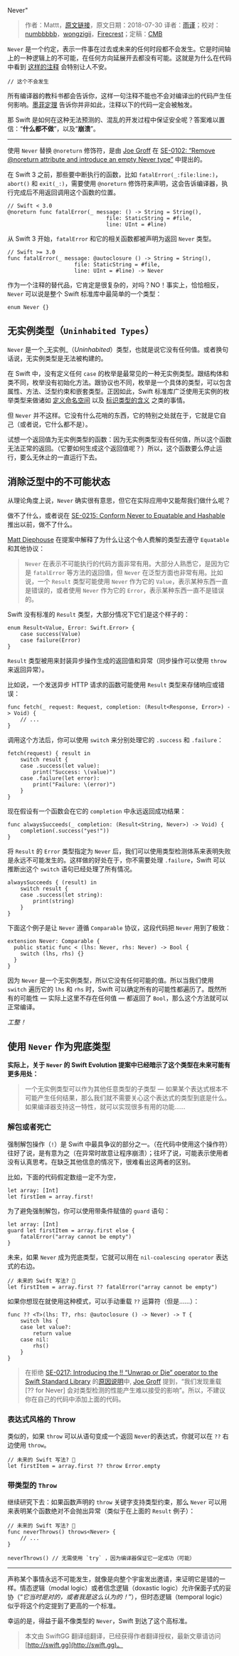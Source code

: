 Never"

> 作者：Mattt，[原文链接](https://nshipster.com/never/)，原文日期：2018-07-30
> 译者：[雨谨](https://github.com/mobilefellow)；校对：[numbbbbb](http://numbbbbb.com/)，[wongzigii](https://github.com/wongzigii)，[Firecrest](undefined)；定稿：[CMB](https://github.com/chenmingbiao)
  









`Never` 是一个约定，表示一件事在过去或未来的任何时段都不会发生。它是时间轴上的一种逻辑上的不可能，在任何方向延展开去都没有可能。这就是为什么在代码中看到 [这样的注释](https://github.com/search?q=%22this+will+never+happen%22&type=Code) 会特别让人不安。



    
    // 这个不会发生

所有编译器的教科书都会告诉你，这样一句注释不能也不会对编译出的代码产生任何影响。[墨菲定理](https://en.wikipedia.org/wiki/Murphy%27s_law) 告诉你并非如此，注释以下的代码一定会被触发。

那 Swift 是如何在这种无法预测的、混乱的开发过程中保证安全呢？答案难以置信：“**什么都不做**”，以及“**崩溃**”。

---

使用 `Never` 替换 `@noreturn` 修饰符，是由 [Joe Groff](https://github.com/jckarter) 在 [SE-0102: “Remove @noreturn attribute and introduce an empty Never type”](https://github.com/apple/swift-evolution/blob/master/proposals/0102-noreturn-bottom-type.md) 中提出的。

在 Swift 3 之前，那些要中断执行的函数，比如 `fatalError(_:file:line:)`，`abort()` 和 `exit(_:)`，需要使用 `@noreturn` 修饰符来声明，这会告诉编译器，执行完成后不用返回调用这个函数的位置。

    
    // Swift < 3.0
    @noreturn func fatalError(_ message: () -> String = String(),
                                   file: StaticString = #file,
                                   line: UInt = #line)

从 Swift 3 开始，`fatalError` 和它的相关函数都被声明为返回 `Never` 类型。

    
    // Swift >= 3.0
    func fatalError(_ message: @autoclosure () -> String = String(),
                         file: StaticString = #file,
                         line: UInt = #line) -> Never

作为一个注释的替代品，它肯定是很复杂的，对吗？NO！事实上，恰恰相反，`Never` 可以说是整个 Swift 标准库中最简单的一个类型：

    
    enum Never {}

## 无实例类型（`Uninhabited Types`）

`Never` 是一个_无实例_（_Uninhabited_）类型，也就是说它没有任何值。或者换句话说，无实例类型是无法被构建的。

在 Swift 中，没有定义任何 `case` 的枚举是最常见的一种无实例类型。跟结构体和类不同，枚举没有初始化方法。跟协议也不同，枚举是一个具体的类型，可以包含属性、方法、泛型约束和嵌套类型。正因如此，Swift 标准库广泛使用无实例的枚举类型来做诸如 [定义命名空间](https://github.com/apple/swift/blob/a4230ab2ad37e37edc9ed86cd1510b7c016a769d/stdlib/public/core/Unicode.swift#L918) 以及 [标识类型的含义](https://github.com/apple/swift/blob/a6952decab6f918a9df3c6fa342153a9f9204f8e/stdlib/public/core/MemoryLayout.swift#L43) 之类的事情。

但 `Never` 并不这样。它没有什么花哨的东西，它的特别之处就在于，它就是它自己（或者说，它什么都不是）。

试想一个返回值为无实例类型的函数：因为无实例类型没有任何值，所以这个函数无法正常的返回。（它要如何生成这个返回值呢？）所以，这个函数要么停止运行，要么无休止的一直运行下去。

## 消除泛型中的不可能状态

从理论角度上说，`Never` 确实很有意思，但它在实际应用中又能帮我们做什么呢？

做不了什么，或者说在 [SE-0215: Conform Never to Equatable and Hashable](https://github.com/apple/swift-evolution/blob/master/proposals/0215-conform-never-to-hashable-and-equatable.md#conform-never-to-equatable-and-hashable) 推出以前，做不了什么。

[Matt Diephouse](https://github.com/mdiep) 在提案中解释了为什么让这个令人费解的类型去遵守 `Equatable` 和其他协议：

> `Never` 在表示不可能执行的代码方面非常有用。大部分人熟悉它，是因为它是 `fatalError` 等方法的返回值，但 `Never` 在泛型方面也非常有用。比如说，一个 `Result` 类型可能使用 `Never` 作为它的 `Value`，表示某种东西一直是错误的，或者使用 `Never` 作为它的 `Error`，表示某种东西一直不是错误的。

Swift 没有标准的 `Result` 类型，大部分情况下它们是这个样子的：

    
    enum Result<Value, Error: Swift.Error> {
        case success(Value)
        case failure(Error)
    }

`Result` 类型被用来封装异步操作生成的返回值和异常（同步操作可以使用 `throw` 来返回异常）。

比如说，一个发送异步 HTTP 请求的函数可能使用 `Result` 类型来存储响应或错误：

    
    func fetch(_ request: Request, completion: (Result<Response, Error>) -> Void) {
        // ...
    }

调用这个方法后，你可以使用 `switch` 来分别处理它的 `.success` 和 `.failure`：

    
    fetch(request) { result in
        switch result {
        case .success(let value):
            print("Success: \(value)")
        case .failure(let error):
            print("Failure: \(error)")
        }
    }

现在假设有一个函数会在它的 `completion` 中永远返回成功结果：

    
    func alwaysSucceeds(_ completion: (Result<String, Never>) -> Void) {
        completion(.success("yes!"))
    }

将 `Result` 的 `Error` 类型指定为 `Never` 后，我们可以使用类型检测体系来表明失败是永远不可能发生的。这样做的好处在于，你不需要处理 `.failure`，Swift 可以推断出这个 `switch` 语句已经处理了所有情况。

    
    alwaysSucceeds { (result) in
        switch result {
        case .success(let string):
            print(string)
        }
    }

下面这个例子是让 `Never` 遵循 `Comparable` 协议，这段代码把 `Never` 用到了极致：

    
    extension Never: Comparable {
      public static func < (lhs: Never, rhs: Never) -> Bool {
        switch (lhs, rhs) {}
      }
    }

因为 `Never` 是一个无实例类型，所以它没有任何可能的值。所以当我们使用 `switch` 遍历它的 `lhs` 和 `rhs` 时，Swift 可以确定所有的可能性都遍历了。既然所有的可能性 — 实际上这里不存在任何值 — 都返回了 `Bool`，那么这个方法就可以正常编译。

_工整！_

## 使用 `Never` 作为兜底类型

**实际上，关于 `Never` 的 Swift Evolution 提案中已经暗示了这个类型在未来可能有更多用处：**

> 一个无实例类型可以作为其他任意类型的子类型 — 如果某个表达式根本不可能产生任何结果，那么我们就不需要关心这个表达式的类型到底是什么。如果编译器支持这一特性，就可以实现很多有用的功能……

### 解包或者死亡

强制解包操作（`!`）是 Swift 中最具争议的部分之一。（在代码中使用这个操作符）往好了说，是有意为之（在异常时故意让程序崩溃）；往坏了说，可能表示使用者没有认真思考。在缺乏其他信息的情况下，很难看出这两者的区别。

比如，下面的代码假定数组一定不为空，

    
    let array: [Int]
    let firstIem = array.first!

为了避免强制解包，你可以使用带条件赋值的 `guard` 语句：

    
    let array: [Int]
    guard let firstItem = array.first else {
        fatalError("array cannot be empty")
    }

未来，如果 `Never` 成为兜底类型，它就可以用在 `nil-coalescing operator` 表达式的右边。

    
    // 未来的 Swift 写法? 🔮
    let firstItem = array.first ?? fatalError("array cannot be empty")

如果你想现在就使用这种模式，可以手动重载 `??` 运算符（但是……）：

    
    func ?? <T>(lhs: T?, rhs: @autoclosure () -> Never) -> T {
        switch lhs {
        case let value?:
            return value
        case nil:
            rhs()
        }
    }

> 在拒绝 [SE-0217: Introducing the !! “Unwrap or Die” operator to the Swift Standard Library](https://github.com/apple/swift-evolution/blob/master/proposals/0217-bangbang.md#on-forced-unwraps) 的[原因说明](https://forums.swift.org/t/se-0217-the-unwrap-or-die-operator/14107/222)中, [Joe Groff](https://github.com/jckarter) 提到，“我们发现重载 [?? for Never] 会对类型检测的性能产生难以接受的影响”。所以，不建议你在自己的代码中添加上面的代码。

### 表达式风格的 Throw

类似的，如果 `throw` 可以从语句变成一个返回 `Never`的表达式，你就可以在 `??` 右边使用 `throw`。

    
    // 未来的 Swift 写法? 🔮
    let firstItem = array.first ?? throw Error.empty

### 带类型的 `Throw`

继续研究下去：如果函数声明的 `throw` 关键字支持类型约束，那么 `Never` 可以用来表明某个函数绝对不会抛出异常（类似于在上面的 `Result` 例子）：

    
    // 未来的 Swift 写法? 🔮
    func neverThrows() throws<Never> {
        // ...
    }
    
    neverThrows() // 无需使用 `try` ，因为编译器保证它一定成功（可能）

---

声称某个事情永远不可能发生，就像是向整个宇宙发出邀请，来证明它是错的一样。情态逻辑（modal logic）或者信念逻辑（doxastic logic）允许保面子式的妥协（“_它当时是对的，或者我是这么认为的！_”），但时态逻辑（temporal logic）似乎将这个约定提到了更高的一个标准。

幸运的是，得益于最不像类型的 `Never`，Swift 到达了这个高标准。

> 本文由 SwiftGG 翻译组翻译，已经获得作者翻译授权，最新文章请访问 [http://swift.gg](http://swift.gg)。